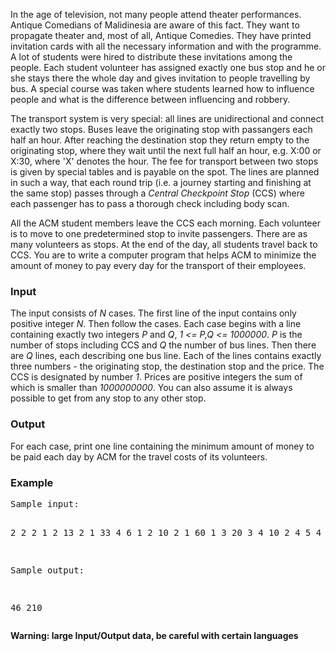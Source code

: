 <p>In the age of television, not many people attend theater
performances. Antique Comedians of Malidinesia are aware of this fact. They
want to propagate theater and, most of all, Antique Comedies. They have
printed invitation cards with all the necessary information and with the
programme. A lot of students were hired to distribute these invitations
among the people. Each student volunteer has assigned exactly one bus stop
and he or she stays there the whole day and gives invitation to people
travelling by bus. A special course was taken where students learned
how to influence people and what is the difference between influencing
and robbery.

</p><p>The transport system is very special: all lines are
unidirectional and connect exactly two stops. Buses leave
the originating stop with passangers each half an hour. After reaching
the destination stop they return empty to the originating stop,
where they wait until the next full half an hour, e.g. X:00 or
X:30, where 'X' denotes the hour. The fee for transport between two
stops is given by special tables and is payable on the spot. The
lines are planned in such a way, that each round trip (i.e. a journey
starting and finishing at the same stop) passes through a <i>Central
Checkpoint Stop</i> (CCS) where each passenger has to pass a thorough
check including body scan.

</p><p>All the ACM student members leave the CCS each morning. Each volunteer is
to move to one predetermined stop to invite passengers. There are as many
volunteers as stops. At the end of the day, all students travel back to CCS.
You are to write a computer program that helps ACM to minimize the amount of
money to pay every day for the transport of their employees.


</p><h3>Input</h3>

<p>The input consists of <var>N</var> cases. The first line of the input
contains only positive integer <var>N</var>. Then follow the cases.
Each case begins with a line containing exactly two integers
<var>P</var> and <var>Q</var>, <var>1 &lt;= P,Q &lt;= 1000000</var>.
<var>P</var> is the number of stops including CCS and <var>Q</var> the
number of bus lines. Then there are <var>Q</var> lines, each describing one
bus line. Each of the lines contains exactly three numbers - the originating
stop, the destination stop and the price. The CCS is designated by
number <var>1</var>. Prices are positive integers the sum of which is
smaller than <var>1000000000</var>. You can also assume it is always
possible to get from any stop to any other stop.


</p><h3>Output</h3>

<p>For each case, print one line containing the minimum amount of
money to be paid each day by ACM for the travel costs of its volunteers.


</p><h3>Example</h3>
<pre>Sample input:

2
2 2
1 2 13
2 1 33
4 6
1 2 10
2 1 60
1 3 20
3 4 10
2 4 5
4 1 50

Sample output:

46
210
</pre>
<b>Warning: large Input/Output data, be careful with certain languages</b>